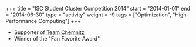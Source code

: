 +++
title = "ISC Student Cluster Competition 2014"
start = "2014-01-01"
end = "2014-06-30"
type = "activity"
weight = -9
tags = ["Optimization", "High-Performance Computing"]
+++

* Supporter of [Team Chemnitz](https://www.tu-chemnitz.de/turbotuc/scc/isc14/)
* Winner of the "Fan Favorite Award"

